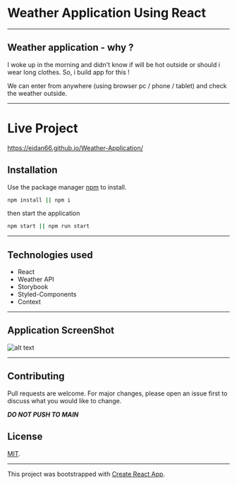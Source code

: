# Weather Application Using React

---

## Weather application - why ?

I woke up in the morning and didn't know if will be hot outside or should i wear long clothes. So, i build app for this !

We can enter from anywhere (using browser pc / phone / tablet) and check the weather outside.

---
# Live Project 
https://eidan66.github.io/Weather-Application/

## Installation

Use the package manager [npm](https://www.npmjs.com/) to install.

```bash
npm install || npm i
```

then start the application

```bash
npm start || npm run start
```

---

## Technologies used

- React
- Weather API
- Storybook
- Styled-Components
- Context

---

## Application ScreenShot

![alt text](https://user-images.githubusercontent.com/41434778/101050279-f2322c00-358c-11eb-92a1-3a66c2c34cee.png)

---

## Contributing

Pull requests are welcome. For major changes, please open an issue first to discuss what you would like to change.

**_DO NOT PUSH TO MAIN_**

## License

[MIT](https://choosealicense.com/licenses/mit/).

---

This project was bootstrapped with [Create React App](https://github.com/facebook/create-react-app).
